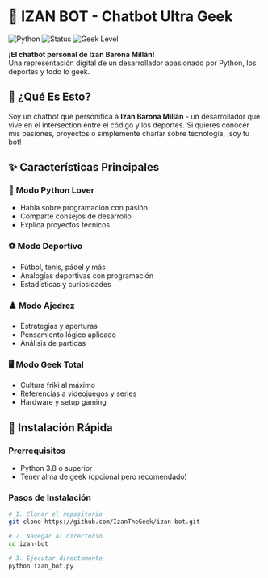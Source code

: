 # 🤖 IZAN BOT - Chatbot Ultra Geek

![Python](https://img.shields.io/badge/Python-3.8%2B-blue)
![Status](https://img.shields.io/badge/Status-Super_Active-success)
![Geek Level](https://img.shields.io/badge/Geek_Level-Over_9000-orange)

**¡El chatbot personal de Izan Barona Millán!**  
Una representación digital de un desarrollador apasionado por Python, los deportes y todo lo geek.

## 🎯 ¿Qué Es Esto?

Soy un chatbot que personifica a **Izan Barona Millán** - un desarrollador que vive en el intersection entre el código y los deportes. Si quieres conocer mis pasiones, proyectos o simplemente charlar sobre tecnología, ¡soy tu bot!

## ✨ Características Principales

### 🐍 **Modo Python Lover**
- Habla sobre programación con pasión
- Comparte consejos de desarrollo
- Explica proyectos técnicos

### ⚽ **Modo Deportivo**
- Fútbol, tenis, pádel y más
- Analogías deportivas con programación
- Estadísticas y curiosidades

### ♟️ **Modo Ajedrez**
- Estrategias y aperturas
- Pensamiento lógico aplicado
- Análisis de partidas

### 🖥️ **Modo Geek Total**
- Cultura friki al máximo
- Referencias a videojuegos y series
- Hardware y setup gaming

## 🚀 Instalación Rápida

### Prerrequisitos
- Python 3.8 o superior
- Tener alma de geek (opcional pero recomendado)

### Pasos de Instalación

```bash
# 1. Clonar el repositorio
git clone https://github.com/IzanTheGeek/izan-bot.git

# 2. Navegar al directorio
cd izan-bot

# 3. Ejecutar directamente
python izan_bot.py
